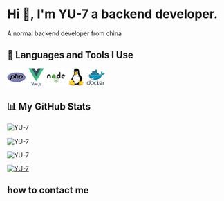 <h1>Hi 👋, I'm YU-7 a backend developer.</h1>
<p>A normal backend developer from china</p>
<h2>🚀 Languages and Tools I Use</h2>
<p><a target="_blank" href="https://raw.githubusercontent.com/devicons/devicon/master/icons/php/php-original.svg" style="display: inline-block;"><img src="https://raw.githubusercontent.com/devicons/devicon/master/icons/php/php-original.svg" alt="php" width="42" height="42" /></a>
<a target="_blank" href="https://raw.githubusercontent.com/devicons/devicon/master/icons/vuejs/vuejs-original-wordmark.svg" style="display: inline-block;"><img src="https://raw.githubusercontent.com/devicons/devicon/master/icons/vuejs/vuejs-original-wordmark.svg" alt="vuejs" width="42" height="42" /></a>
<a target="_blank" href="https://raw.githubusercontent.com/devicons/devicon/master/icons/nodejs/nodejs-original-wordmark.svg" style="display: inline-block;"><img src="https://raw.githubusercontent.com/devicons/devicon/master/icons/nodejs/nodejs-original-wordmark.svg" alt="nodejs" width="42" height="42" /></a>
<a target="_blank" href="https://raw.githubusercontent.com/devicons/devicon/master/icons/linux/linux-original.svg" style="display: inline-block;"><img src="https://raw.githubusercontent.com/devicons/devicon/master/icons/linux/linux-original.svg" alt="linux" width="42" height="42" /></a>
<a target="_blank" href="https://raw.githubusercontent.com/devicons/devicon/master/icons/docker/docker-original-wordmark.svg" style="display: inline-block;"><img src="https://raw.githubusercontent.com/devicons/devicon/master/icons/docker/docker-original-wordmark.svg" alt="docker" width="42" height="42" /></a></p>
<h2>📊 My GitHub Stats</h2>
<p><img align="center" src="https://github-readme-stats.vercel.app/api?username=YU-7&show_icons=true&locale=en" alt="YU-7" /></p>
<p><img align="center" src="https://github-readme-streak-stats.herokuapp.com/?user=YU-7&" alt="YU-7" /></p>
<p><img src="https://github-readme-stats.vercel.app/api/top-langs?username=YU-7&show_icons=true&locale=en&layout=compact" alt="YU-7" /></p>
<p><a href="https://github.com/ryo-ma/github-profile-trophy"><img src="https://github-profile-trophy.vercel.app/?username=YU-7" alt="YU-7" /></a></p>

<h2>how to contact me</h2>
